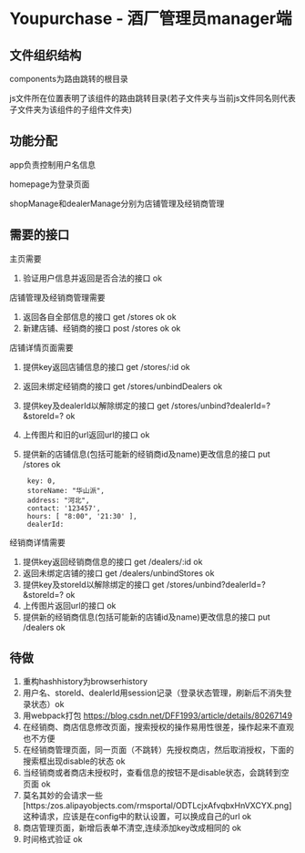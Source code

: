 # Youpurchase - 酒厂管理员manager端

## 文件组织结构

components为路由跳转的根目录

js文件所在位置表明了该组件的路由跳转目录(若子文件夹与当前js文件同名则代表子文件夹为该组件的子组件文件夹)

## 功能分配

app负责控制用户名信息

homepage为登录页面

shopManage和dealerManage分别为店铺管理及经销商管理

## 需要的接口

主页需要

1. 验证用户信息并返回是否合法的接口 ok

店铺管理及经销商管理需要

1. 返回各自全部信息的接口 get /stores ok ok
2. 新建店铺、经销商的接口 post /stores  ok ok

店铺详情页面需要

1. 提供key返回店铺信息的接口                                    get /stores/:id  ok
2. 返回未绑定经销商的接口                                       get /stores/unbindDealers  ok
3. 提供key及dealerId以解除绑定的接口                               get /stores/unbind?dealerId=?&storeId=? ok
4. 上传图片和旧的url返回url的接口                               ok
5. 提供新的店铺信息(包括可能新的经销商id及name)更改信息的接口       put /stores ok

        key: 0, 
        storeName: "华山派", 
        address: "河北",  
        contact: '123457', 
        hours: [ "8:00", '21:30' ],
        dealerId: 

经销商详情需要

1. 提供key返回经销商信息的接口 get /dealers/:id  ok
2. 返回未绑定店铺的接口     get /dealers/unbindStores ok
3. 提供key及storeId以解除绑定的接口 get /stores/unbind?dealerId=?&storeId=? ok
4. 上传图片返回url的接口                                        ok
5. 提供新的经销商信息(包括可能新的店铺id及name)更改信息的接口   put /dealers ok

## 待做

1. 重构hashhistory为browserhistory
2. 用户名、storeId、dealerId用session记录（登录状态管理，刷新后不消失登录状态）ok
3. 用webpack打包 https://blog.csdn.net/DFF1993/article/details/80267149
4. 在经销商、商店信息修改页面，搜索授权的操作易用性很差，操作起来不直观也不方便 
5. 在经销商管理页面，同一页面（不跳转）先授权商店，然后取消授权，下面的搜索框出现disable的状态  ok
6. 当经销商或者商店未授权时，查看信息的按钮不是disable状态，会跳转到空页面      ok
7. 莫名其妙的会请求一些[https:/zos.alipayobjects.com/rmsportal/ODTLcjxAfvqbxHnVXCYX.png]这种请求，应该是在config中的默认设置，可以换成自己的url ok
8. 商店管理页面，新增后表单不清空,连续添加key改成相同的 ok
9. 时间格式验证 ok